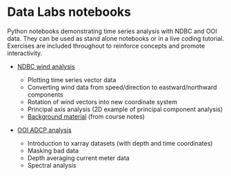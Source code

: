 # Data Labs notebooks

Python notebooks demonstrating time series analysis with NDBC and OOI data. They can be used as stand alone notebooks or in a live coding tutorial. Exercises are included throughout to reinforce concepts and promote interactivity.

* [NDBC wind analysis](NDBC_wind_analysis.ipynb)
  * Plotting time series vector data
  * Converting wind data from speed/direction to eastward/northward components
  * Rotation of wind vectors into new coordinate system
  * Principal axis analysis (2D example of principal component analysis)
  * [Background material](https://github.com/mlmldata2020/course-notes/blob/master/week07a-PCA-EOF.ipynb) (from course notes)

* [OOI ADCP analysis](OOI_ADCP_analysis.ipynb)
  * Introduction to xarray datasets (with depth and time coordinates)
  * Masking bad data
  * Depth averaging current meter data
  * Spectral analysis
